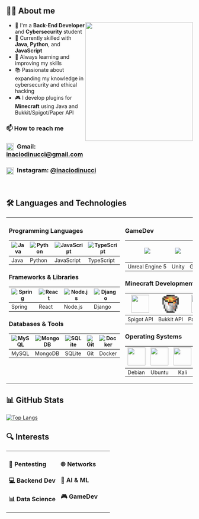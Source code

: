 <div>
  <h2>👨‍💻 About me</h2>
  <img align="right" width="290" height="320" style="margin-bottom: 20px;" src="https://spotify-github-profile.kittinanx.com/api/view?uid=l0bpp9x9s2rzxmnlcs7eho8b2&cover_image=true&theme=default&show_offline=false&background_color=121212&interchange=false" />

  - 💼 I'm a **Back-End Developer** and **Cybersecurity** student
  - 🔭 Currently skilled with **Java**, **Python**, and **JavaScript**
  - 🌱 Always learning and improving my skills
  - 📚 Passionate about expanding my knowledge in cybersecurity and ethical hacking
  - 🎮 I develop plugins for **Minecraft** using Java and Bukkit/Spigot/Paper API

### 📫 How to reach me

### <img src="https://upload.wikimedia.org/wikipedia/commons/thumb/7/7e/Gmail_icon_%282020%29.svg/512px-Gmail_icon_%282020%29.svg.png" width="20" height="20" style="vertical-align: middle; margin-right: 5px;" /> Gmail:  [inaciodinucci@gmail.com](mailto:inaciodinucci@gmail.com)
### <img src="https://static-00.iconduck.com/assets.00/instagram-icon-2048x2048-77ljf1sd.png" width="20" height="20" style="vertical-align: middle; margin-right: 5px;" /> Instagram: [@inaciodinucci](https://www.instagram.com/inaciodinucci/) 

</div>

<br clear="right"/>

## 🛠️ Languages and Technologies

<table>
<tr>
<td valign="top" width="50%">

### Programming Languages

| ![Java](https://skillicons.dev/icons?i=java) | ![Python](https://skillicons.dev/icons?i=python) | ![JavaScript](https://skillicons.dev/icons?i=js) | ![TypeScript](https://skillicons.dev/icons?i=ts) |
| --------------------------------------------- | ------------------------------------------------- | ------------------------------------------------- | ------------------------------------------------- |
| Java                                          | Python                                            | JavaScript                                        | TypeScript                                        |

### Frameworks & Libraries

| ![Spring](https://skillicons.dev/icons?i=spring) | ![React](https://skillicons.dev/icons?i=react) | ![Node.js](https://skillicons.dev/icons?i=nodejs) | ![Django](https://skillicons.dev/icons?i=django) |
| ------------------------------------------------ | ---------------------------------------------- | ------------------------------------------------- | -------------------------------------------------|
| Spring                                           | React                                          | Node.js                                           | Django                                           |

### Databases & Tools

| ![MySQL](https://skillicons.dev/icons?i=mysql) | ![MongoDB](https://skillicons.dev/icons?i=mongodb) | ![SQLite](https://skillicons.dev/icons?i=sqlite) | ![Git](https://skillicons.dev/icons?i=git) | ![Docker](https://skillicons.dev/icons?i=docker) |
| ---------------------------------------------- | -------------------------------------------------- | ------------------------------------------------ | ------------------------------------------- | ------------------------------------------------ |
| MySQL                                          | MongoDB                                             | SQLite                                           | Git                                          | Docker                                           |

</td>
<td valign="top" width="50%">

### GameDev

| <img src="https://skillicons.dev/icons?i=unrealengine" width="48"> | <img src="https://skillicons.dev/icons?i=unity" width="48"> | <img src="https://cdn2.steamgriddb.com/icon/e500b7708a865ec27eef36c33953b06e.ico" width="48" height="48"> |
| ------------------------------------------------------------------ | ----------------------------------------------------------- | ---------------------------------------------------------------------------------------------------------- |
| Unreal Engine 5                                                     | Unity                                                       | GameMaker                                                                                                   |

### Minecraft Development

| <img src="https://www.spigotmc.org/data/attachments/0/47-203d0f00d4b12970bbb76e6e051b3044.jpg" width="48" height="48"> | <img src="https://raw.githubusercontent.com/github/explore/288c84b3a9e3e6e34eec8d401b879c14b2bd7fbc/topics/bukkit/bukkit.png" width="48" height="48"> | <img src="https://docs.papermc.io/assets/images/papermc-logomark-512-f125384f3367cd4d9291ca983fcb7334.png" width="48" height="48"> |
| ------------------------------------------------------------------------------------------------------------------------ | --------------------------------------------------------------------------------------------------------------------------------------------------------- | --------------------------------------------------------------------------------------------------------------------------------------- |
| Spigot API                                                                                                               | Bukkit API                                                                                                                                                  | Paper API                                                                                                                                  |

### Operating Systems

| <img src="https://www.svgrepo.com/show/353640/debian.svg" width="48" height="48"> | <img src="https://upload.wikimedia.org/wikipedia/commons/thumb/9/9e/UbuntuCoF.svg/512px-UbuntuCoF.svg.png" width="48" height="48"> | <img src="https://upload.wikimedia.org/wikipedia/commons/thumb/2/2b/Kali-dragon-icon.svg/512px-Kali-dragon-icon.svg.png" width="48" height="48"> | <img src="https://cdn-b.saashub.com/images/app/service_logos/21/d0346e7bf600/large.png?1544906410" width="48" height="48"> |
| ---------------------------------------------------------------------------------- | ---------------------------------------------------------------------------------------------------------------------------------------- | ----------------------------------------------------------------------------------------------------------------------------------------------- | ---------------------------------------------------------------------------------------------------------------------------- |
| Debian                                                                             | Ubuntu                                                                                                                                       | <div align="center">Kali</div>                                                                                                                                  | BlackArch                                                                               |

</td>
</tr>
</table>

## 📊 GitHub Stats

[![Top Langs](https://github-readme-stats.vercel.app/api/top-langs/?username=inaciodinucci&layout=compact&theme=dark)](https://github.com/anuraghazra/github-readme-stats)

## 🔍 Interests

<table width="100%" cellspacing="0" cellpadding="0" border="0">
<tr>
<td width="50%" valign="top" align="left">
<div style="margin: 10px 0;">
<h3>🔐 Pentesting</h3>
</div>
<div style="margin: 10px 0;">
<h3>💻 Backend Dev</h3>
</div>
<div style="margin: 10px 0;">
<h3>📊 Data Science</h3>
</div>
</td>
<td width="50%" valign="top" align="left">
<div style="margin: 10px 0;">
<h3>🌐 Networks</h3>
</div>
<div style="margin: 10px 0;">
<h3>🧠 AI & ML</h3>
</div>
<div style="margin: 10px 0;">
<h3>🎮 GameDev</h3>
</div>
</td>
</tr>
</table>

